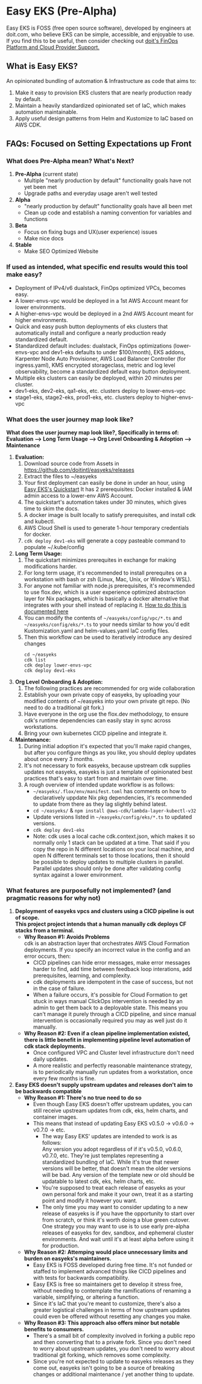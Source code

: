 # Easy EKS (Pre-Alpha)
Easy EKS is FOSS (free open source software), developed by engineers at doit.com, who
believe EKS can be simple, accessible, and enjoyable to use. If you find this to be
useful, then consider checking out [doit's FinOps Platform and Cloud Provider Support.](https://go.doit.com/easyeks_interest_tracker)

## What is Easy EKS?
An opinionated bundling of automation & Infrastructure as code that aims to:
1. Make it easy to provision EKS clusters that are nearly production ready by default.
2. Maintain a heavily standardized opinionated set of IaC, which makes automation
   maintainable.
3. Apply useful design patterns from Helm and Kustomize to IaC based on AWS CDK.

## FAQs: Focused on Setting Expectations up Front
### **What does Pre-Alpha mean? What's Next?**
1. **Pre-Alpha** (current state)
   * Multiple "nearly production by default" functionality goals have not yet been met
   * Upgrade paths and everyday usage aren't well tested
1. **Alpha**
   * "nearly production by default" functionality goals have all been met
   * Clean up code and establish a naming convention for variables and functions
1. **Beta**
   * Focus on fixing bugs and UX(user experience) issues
   * Make nice docs
1. **Stable**
   * Make SEO Optimized Website

### **If used as intended, what specific end results would this tool make easy?**
* Deployment of IPv4/v6 dualstack, FinOps optimized VPCs, becomes easy.
* A lower-envs-vpc would be deployed in a 1st AWS Account meant for lower environments.
* A higher-envs-vpc would be deployed in a 2nd AWS Account meant for higher environments.
* Quick and easy push button deployments of eks clusters that automatically install and
  configure a nearly production ready standardized default.
* Standardized default includes: dualstack, FinOps optimizations (lower-envs-vpc and
  dev1-eks defaults to under $100/month), EKS addons, Karpenter Node Auto Provisioner, AWS
  Load Balancer Controller (for ingress.yaml), KMS encrypted storageclass, metric and log
  level observability, become a standardized default easy button deployment.
* Multiple eks clusters can easily be deployed, within 20 minutes per cluster.
* dev1-eks, dev2-eks, qa1-eks, etc. clusters deploy to lower-envs-vpc
* stage1-eks, stage2-eks, prod1-eks, etc. clusters deploy to higher-envs-vpc

### **What does the user journey map look like?**
**What does the user journey map look like?, Specifically in terms of:**  
**Evaluation --> Long Term Usage --> Org Level Onboarding & Adoption --> Maintenance**
1. **Evaluation:**
   1. Download source code from Assets in https://github.com/doitintl/easyeks/releases
   1. Extract the files to ~/easyeks
   1. Your first deployment can easily be done in under an hour, using [Easy EKS's Quickstart](./docs/03_Quickstart/Quickstart.md)
      It has 2 prerequisites: Docker installed & IAM admin access to a lower-env AWS Account.
   1. The quickstart's automation takes under 30 minutes, which gives time to skim the docs.
   1. A docker image is built locally to satisfy prerequisites, and install cdk and kubectl.
   1. AWS Cloud Shell is used to generate 1-hour temporary credentials for docker.
   1. `cdk deploy dev1-eks` will generate a copy pasteable command to populate ~/.kube/config
1. **Long Term Usage:**
   1. The quickstart minimizes prerequites in exchange for making modifications harder.
   1. For long term usage, it's recommended to install prerequites on a workstation with bash
      or zsh (Linux, Mac, Unix, or Window's WSL).
   1. For anyone not familiar with node.js prerequisites, it's recommended to use flox.dev,
      which is a user experience optimized abstraction layer for Nix packages, which is
      basically a docker alternative that integrates with your shell instead of replacing it.
      [How to do this is documented here](https://github.com/doitintl/easyeks/blob/main/docs/04_Prerequisites/Recommended_Long-Term_Setup.md)
   1. You can modify the contents of `~/easyeks/config/vpc/*.ts` and 
      `~/easyeks/config/eks/*.ts` to your needs similar to how you'd edit Kustomization.yaml
      and helm-values.yaml IaC config files.
   1. Then this workflow can be used to iteratively introduce any desired changes
      ```shell
      cd ~/easyeks
      cdk list
      cdk deploy lower-envs-vpc
      cdk deploy dev1-eks
      ```
1. **Org Level Onboarding & Adoption:**
   1. The following practices are recommended for org wide collaboration
   1. Establish your own private copy of easyeks, by uploading your modified contents of
      ~/easyeks into your own private git repo. (No need to do a traditional git fork.)
   1. Have everyone in the org use the flox.dev methodology, to ensure cdk's runtime
      dependencies can easily stay in sync across workstations.
   1. Bring your own kubernetes CICD pipeline and integrate it.
1. **Maintenance:**
   1. During initial adoption it's expected that you'll make rapid changes, but after
      you configure things as you like, you should deploy updates about once every 3 months.
   1. It's not necessary to fork easyeks, because upstream cdk supplies updates not easyeks,
      easyeks is just a template of opinionated best practices that's easy to start from
      and maintain over time.
   1. A rough overview of intended update workflow is as follows:
      * `~/easyeks/.flox/env/manifest.toml` has comments on how to declaratively uppdate Nix
        pkg dependencies, it's recommended to update from there as they lag slightly behind
        latest.
      * `cd ~/easyeks/` & `npm install @aws-cdk/lambda-layer-kubectl-v32`
      * Update versions listed in `~/easyeks/config/eks/*.ts` to updated versions.
      * `cdk deploy dev1-eks`
      * Note: cdk uses a local cache cdk.context.json, which makes it so normally only 1
        stack can be updated at a time. That said if you copy the repo in N different
        locations on your local machine, and open N different terminals set to those
        locations, then it should be possible to deploy updates to multiple clusters in
        parallel. Parallel updates should only be done after validating config syntax
        against a lower environment.

### **What features are purposefully not implemented? (and pragmatic reasons for why not)** 
1. **Deployment of easyeks vpcs and clusters using a CICD pipeline is out of scope.**  
   **This project project intends that a human manually cdk deploys CF stacks from a terminal.**
   * **Why Reason #1: Avoids Problems**  
     cdk is an abstraction layer that orchestrates AWS Cloud Formation deployments. If you
     specify an incorrect value in the config and an error occurs, then:
     * CICD pipelines can hide error messages, make error messages harder to find, add time
       between feedback loop interations, add prerequisites, learning, and complexity.
     * cdk deployments are idempotent in the case of success, but not in the case of failure.
     * When a failure occurs, it's possible for Cloud Formation to get stuck in ways manual
       ClickOps intervention is needed by an admin to get them back to a deployable state.
       This means you can't manage it purely through a CICD pipeline, and since manual
       intervention is occasionally required you may as well just do it manually.
   * **Why Reason #2: Even if a clean pipeline implementation existed, there is little benefit
     in implementing pipeline level automation of cdk stack deployments.**
     * Once configured VPC and Cluster level infrastructure don't need daily updates.
     * A more realistic and perfectly reasonable maintenance strategy, is to periodically
       manually run updates from a workstation, once every few months is fine.
1. **Easy EKS doesn't supply upstream updates and releases don't aim to be backwards compatible**
   * **Why Reason #1: There's no true need to do so**
     * Even though Easy EKS doesn't offer upstream updates, you can still receive upstream
       updates from cdk, eks, helm charts, and container images.
     * This means that instead of updating Easy EKS v0.5.0 -> v0.6.0 -> v0.7.0 -> etc.  
       * The way Easy EKS' updates are intended to work is as follows:  
         Any version you adopt regardless of if it's v0.5.0, v0.6.0, v0.7.0, etc. They're just
         templates representing a standardized bundling of IaC. While it's true that newer 
         versions will be better, that doesn't mean the older versions will be bad. Any version
         of the template new or old should be updatable to latest cdk, eks, helm charts, etc.
       * You're supposed to treat each release of easyeks as your own personal fork and make it
         your own, treat it as a starting point and modify it however you want.
       * The only time you may want to consider updating to a new release of easyeks is if you
         have the opportunity to start over from scratch, or think it's worth doing a blue green
         cutover. One strategy you may want to use is to use early pre-alpha releases of easyeks
         for dev, sandbox, and ephemeral cluster environments. And wait until it's at least alpha
         before using it for production.
   * **Why Reason #2: Attemping would place unnecessary limits and burden on easyeks's maintainers.**
     * Easy EKS is FOSS developed during free time. It's not funded or staffed to implement
       advanced things like CICD pipelines and with tests for backwards compatibility.
     * Easy EKS is free so maintainers get to develop it stress free, without needing to contemplate
       the ramifications of renaming a variable, simplifying, or altering a function.
     * Since it's IaC that you're meant to customize, there's also a greater logistical challenges
       in terms of how upstream updates could even be offered without resetting any changes you make.
   * **Why Reason #3: This approach also offers minor but notable benefits to consumers.**
     * There's a small bit of complexity involved in forking a public repo and then converting that to
       a private fork. Since you don't need to worry about upstream updates, you don't need to worry
       about traditional git forking, which removes some complexity.
     * Since you're not expected to update to easyeks releases as they come out, easyeks isn't going
       to be a source of breaking changes or additional maintenance / yet another thing to update.
